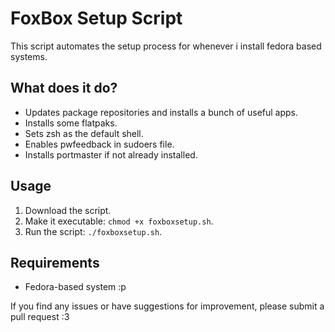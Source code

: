 # FoxBox Setup Script
This script automates the setup process for whenever i install fedora based systems.

## What does it do?

- Updates package repositories and installs a bunch of useful apps.
- Installs some flatpaks.
- Sets zsh as the default shell.
- Enables pwfeedback in sudoers file.
- Installs portmaster if not already installed.

## Usage

1. Download the script.
2. Make it executable: `chmod +x foxboxsetup.sh`.
3. Run the script: `./foxboxsetup.sh`.

## Requirements

- Fedora-based system :p

If you find any issues or have suggestions for improvement, please submit a pull request :3
